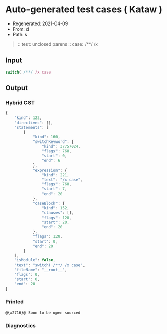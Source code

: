 # Auto-generated test cases ( Kataw )
- Regenerated: 2021-04-09
- From: d
- Path: s
> :: test: unclosed parens
> :: case: /**/ /x
## Input

`````js
switch( /**/ /x case
`````

## Output

### Hybrid CST

```javascript
{
    "kind": 122,
    "directives": [],
    "statements": [
        {
            "kind": 160,
            "switchKeyword": {
                "kind": 37757024,
                "flags": 768,
                "start": 0,
                "end": 6
            },
            "expression": {
                "kind": 221,
                "text": "/x case",
                "flags": 768,
                "start": 7,
                "end": 20
            },
            "caseBlock": {
                "kind": 152,
                "clauses": [],
                "flags": 128,
                "start": 20,
                "end": 20
            },
            "flags": 128,
            "start": 0,
            "end": 20
        }
    ],
    "isModule": false,
    "text": "switch( /**/ /x case",
    "fileName": "__root__",
    "flags": 0,
    "start": 0,
    "end": 20
}
```

### Printed

```javascript
@{x2716}@ Soon to be open sourced
```

### Diagnostics

```javascript

```

